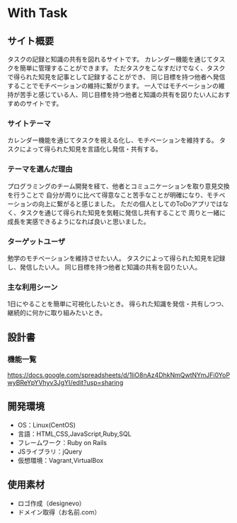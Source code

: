 # With Task

## サイト概要
タスクの記録と知識の共有を図れるサイトです。 カレンダー機能を通じてタスクを簡単に管理することができます。
ただタスクをこなすだけでなく、タスクで得られた知見を記事として記録することができ、 同じ目標を持つ他者へ発信することでモチベーションの維持に繋がります。
一人ではモチベーションの維持が苦手と感じている人、同じ目標を持つ他者と知識の共有を図りたい人におすすめのサイトです。

### サイトテーマ
カレンダー機能を通じてタスクを視える化し、モチベーションを維持する。
タスクによって得られた知見を言語化し発信・共有する。

### テーマを選んだ理由
プログラミングのチーム開発を経て、他者とコミュニケーションを取り意見交換を行うことで
自分が周りに比べて得意なこと苦手なことが明確になり、モチベーションの向上に繋がると感じました。
ただの個人としてのToDoアプリではなく、タスクを通じて得られた知見を気軽に発信し共有することで
周りと一緒に成長を実感できるようになれば良いと思いました。

### ターゲットユーザ
勉学のモチベーションを維持させたい人。
タスクによって得られた知見を記録し、発信したい人。
同じ目標を持つ他者と知識の共有を図りたい人。

### 主な利用シーン
1日にやることを簡単に可視化したいとき。
得られた知識を発信・共有しつつ、継続的に何かに取り組みたいとき。

## 設計書

### 機能一覧
https://docs.google.com/spreadsheets/d/1liO8nAz4DhkNmQwtNYmJFi0YoPwyBReYpYVhyv3JgYI/edit?usp=sharing

## 開発環境
- OS：Linux(CentOS)
- 言語：HTML,CSS,JavaScript,Ruby,SQL
- フレームワーク：Ruby on Rails
- JSライブラリ：jQuery
- 仮想環境：Vagrant,VirtualBox

## 使用素材
- ロゴ作成（designevo）
- ドメイン取得（お名前.com）